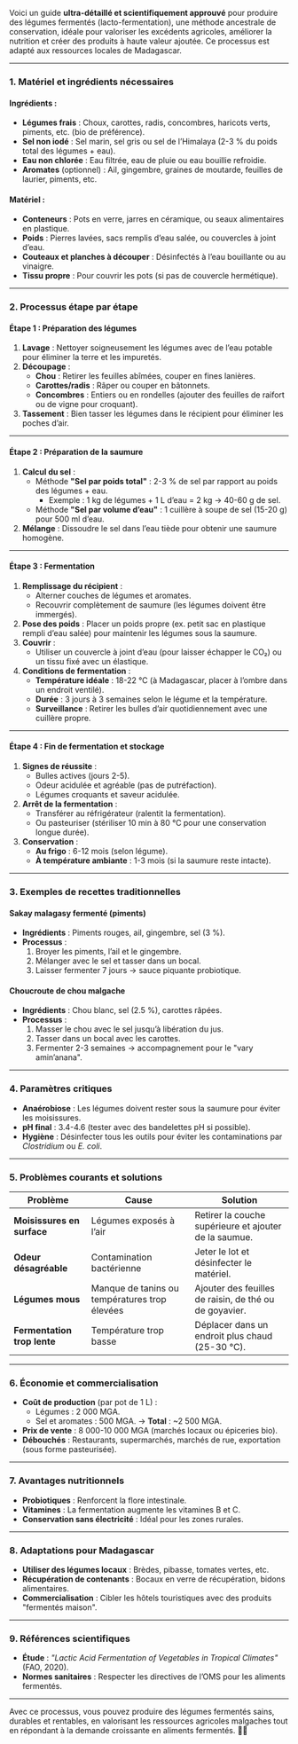 Voici un guide **ultra-détaillé et scientifiquement approuvé** pour produire des légumes fermentés (lacto-fermentation), une méthode ancestrale de conservation, idéale pour valoriser les excédents agricoles, améliorer la nutrition et créer des produits à haute valeur ajoutée. Ce processus est adapté aux ressources locales de Madagascar.

---

### **1. Matériel et ingrédients nécessaires**
#### **Ingrédients** :
- **Légumes frais** : Choux, carottes, radis, concombres, haricots verts, piments, etc. (bio de préférence).
- **Sel non iodé** : Sel marin, sel gris ou sel de l’Himalaya (2-3 % du poids total des légumes + eau).
- **Eau non chlorée** : Eau filtrée, eau de pluie ou eau bouillie refroidie.
- **Aromates** (optionnel) : Ail, gingembre, graines de moutarde, feuilles de laurier, piments, etc.

#### **Matériel** :
- **Conteneurs** : Pots en verre, jarres en céramique, ou seaux alimentaires en plastique.
- **Poids** : Pierres lavées, sacs remplis d’eau salée, ou couvercles à joint d’eau.
- **Couteaux et planches à découper** : Désinfectés à l’eau bouillante ou au vinaigre.
- **Tissu propre** : Pour couvrir les pots (si pas de couvercle hermétique).

---

### **2. Processus étape par étape**

#### **Étape 1 : Préparation des légumes**
1. **Lavage** : Nettoyer soigneusement les légumes avec de l’eau potable pour éliminer la terre et les impuretés.
2. **Découpage** :
   - **Chou** : Retirer les feuilles abîmées, couper en fines lanières.
   - **Carottes/radis** : Râper ou couper en bâtonnets.
   - **Concombres** : Entiers ou en rondelles (ajouter des feuilles de raifort ou de vigne pour croquant).
3. **Tassement** : Bien tasser les légumes dans le récipient pour éliminer les poches d’air.

---

#### **Étape 2 : Préparation de la saumure**
1. **Calcul du sel** :
   - Méthode **"Sel par poids total"** : 2-3 % de sel par rapport au poids des légumes + eau.
     - Exemple : 1 kg de légumes + 1 L d’eau = 2 kg → 40-60 g de sel.
   - Méthode **"Sel par volume d’eau"** : 1 cuillère à soupe de sel (15-20 g) pour 500 ml d’eau.
2. **Mélange** : Dissoudre le sel dans l’eau tiède pour obtenir une saumure homogène.

---

#### **Étape 3 : Fermentation**
1. **Remplissage du récipient** :
   - Alterner couches de légumes et aromates.
   - Recouvrir complètement de saumure (les légumes doivent être immergés).
2. **Pose des poids** : Placer un poids propre (ex. petit sac en plastique rempli d’eau salée) pour maintenir les légumes sous la saumure.
3. **Couvrir** :
   - Utiliser un couvercle à joint d’eau (pour laisser échapper le CO₂) ou un tissu fixé avec un élastique.
4. **Conditions de fermentation** :
   - **Température idéale** : 18-22 °C (à Madagascar, placer à l’ombre dans un endroit ventilé).
   - **Durée** : 3 jours à 3 semaines selon le légume et la température.
   - **Surveillance** : Retirer les bulles d’air quotidiennement avec une cuillère propre.

---

#### **Étape 4 : Fin de fermentation et stockage**
1. **Signes de réussite** :
   - Bulles actives (jours 2-5).
   - Odeur acidulée et agréable (pas de putréfaction).
   - Légumes croquants et saveur acidulée.
2. **Arrêt de la fermentation** :
   - Transférer au réfrigérateur (ralentit la fermentation).
   - Ou pasteuriser (stériliser 10 min à 80 °C pour une conservation longue durée).
3. **Conservation** :
   - **Au frigo** : 6-12 mois (selon légume).
   - **À température ambiante** : 1-3 mois (si la saumure reste intacte).

---

### **3. Exemples de recettes traditionnelles**
#### **Sakay malagasy fermenté (piments)**
- **Ingrédients** : Piments rouges, ail, gingembre, sel (3 %).
- **Processus** :
  1. Broyer les piments, l’ail et le gingembre.
  2. Mélanger avec le sel et tasser dans un bocal.
  3. Laisser fermenter 7 jours → sauce piquante probiotique.

#### **Choucroute de chou malgache**
- **Ingrédients** : Chou blanc, sel (2.5 %), carottes râpées.
- **Processus** :
  1. Masser le chou avec le sel jusqu’à libération du jus.
  2. Tasser dans un bocal avec les carottes.
  3. Fermenter 2-3 semaines → accompagnement pour le "vary amin’anana".

---

### **4. Paramètres critiques**
- **Anaérobiose** : Les légumes doivent rester sous la saumure pour éviter les moisissures.
- **pH final** : 3.4-4.6 (tester avec des bandelettes pH si possible).
- **Hygiène** : Désinfecter tous les outils pour éviter les contaminations par *Clostridium* ou *E. coli*.

---

### **5. Problèmes courants et solutions**
| **Problème**            | **Cause**                      | **Solution**                          |
|-------------------------|--------------------------------|---------------------------------------|
| **Moisissures en surface** | Légumes exposés à l’air       | Retirer la couche supérieure et ajouter de la saumue. |
| **Odeur désagréable**   | Contamination bactérienne      | Jeter le lot et désinfecter le matériel. |
| **Légumes mous**        | Manque de tanins ou températures trop élevées | Ajouter des feuilles de raisin, de thé ou de goyavier. |
| **Fermentation trop lente** | Température trop basse        | Déplacer dans un endroit plus chaud (25-30 °C). |

---

### **6. Économie et commercialisation**
- **Coût de production** (par pot de 1 L) :
  - Légumes : 2 000 MGA.
  - Sel et aromates : 500 MGA.
  → **Total** : ~2 500 MGA.
- **Prix de vente** : 8 000-10 000 MGA (marchés locaux ou épiceries bio).
- **Débouchés** : Restaurants, supermarchés, marchés de rue, exportation (sous forme pasteurisée).

---

### **7. Avantages nutritionnels**
- **Probiotiques** : Renforcent la flore intestinale.
- **Vitamines** : La fermentation augmente les vitamines B et C.
- **Conservation sans électricité** : Idéal pour les zones rurales.

---

### **8. Adaptations pour Madagascar**
- **Utiliser des légumes locaux** : Brèdes, pibasse, tomates vertes, etc.
- **Récupération de contenants** : Bocaux en verre de récupération, bidons alimentaires.
- **Commercialisation** : Cibler les hôtels touristiques avec des produits "fermentés maison".

---

### **9. Références scientifiques**
- **Étude** : *"Lactic Acid Fermentation of Vegetables in Tropical Climates"* (FAO, 2020).
- **Normes sanitaires** : Respecter les directives de l’OMS pour les aliments fermentés.

---

Avec ce processus, vous pouvez produire des légumes fermentés sains, durables et rentables, en valorisant les ressources agricoles malgaches tout en répondant à la demande croissante en aliments fermentés. 🥒🌿
